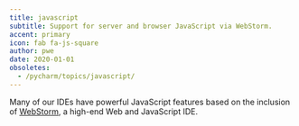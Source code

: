 ```yaml
---
title: javascript
subtitle: Support for server and browser JavaScript via WebStorm.
accent: primary
icon: fab fa-js-square
author: pwe
date: 2020-01-01
obsoletes:
  - /pycharm/topics/javascript/
---
```


Many of our IDEs have powerful JavaScript features based on the inclusion
of [WebStorm](https://www.jetbrains.com/webstorm/), a high-end Web and JavaScript IDE.
